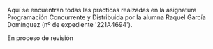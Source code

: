 Aquí se encuentran todas las prácticas realzadas en la asignatura Programación Concurrente y Distribuida por la alumna Raquel García Domínguez (nº de expediente '221A4694'). 

En proceso de revisión

